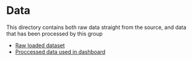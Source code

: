 # Data
This directory contains both raw data straight from the source, and data that has been processed by this group
- [Raw loaded dataset](<https://github.com/data301-2021-summer2/project-group19-project/blob/main/data/raw/meteors.csv>)
- [Proccessed data used in dashboard](<https://github.com/data301-2021-summer2/project-group19-project/blob/main/data/processed/processed_data.csv>)
